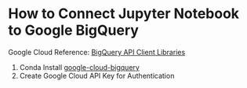 # How to Connect Jupyter Notebook to Google BigQuery

Google Cloud Reference: [BigQuery API Client Libraries](https://cloud.google.com/bigquery/docs/reference/libraries#client-libraries-install-python)

1. Conda Install [google-cloud-bigquery](https://anaconda.org/conda-forge/google-cloud-bigquery)
2. Create Google Cloud API Key for Authentication
